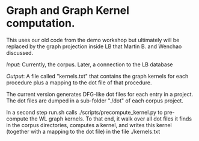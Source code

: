 # Graph and Graph Kernel computation.

This uses our old code from the demo workshop but ultimately will be replaced 
by the graph projection inside LB that Martin B. and Wenchao discussed.

*Input*: Currently, the corpus. Later, a connection to the LB database

*Output*: A file called "kernels.txt" that contains the graph kernels for each procedure plus a mapping to the dot file of that procedure.

The current version generates DFG-like dot files for each entry in a project. The dot files are dumped in a sub-folder "./dot" of each corpus project.

In a second step run.sh calls ./scripts/precompute_kernel.py to pre-compute the WL graph kernels. To that end, it walk over all dot files it finds in the corpus directories, computes a kernel, and writes this kernel (together with a mapping to the dot file) in the file ./kernels.txt